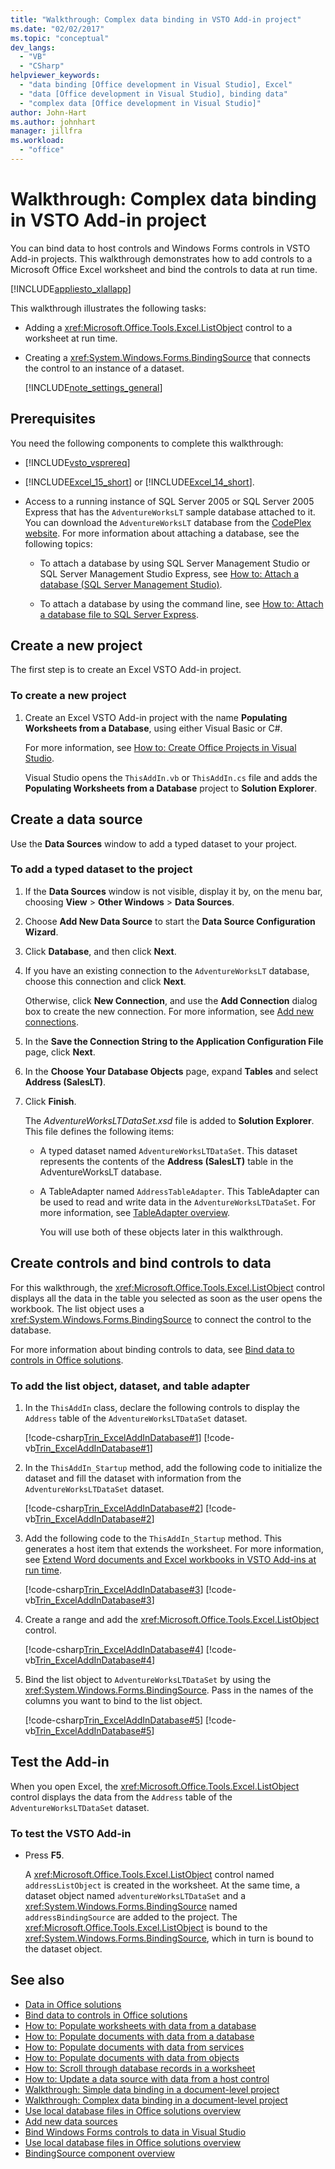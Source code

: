 ```yaml
---
title: "Walkthrough: Complex data binding in VSTO Add-in project"
ms.date: "02/02/2017"
ms.topic: "conceptual"
dev_langs:
  - "VB"
  - "CSharp"
helpviewer_keywords:
  - "data binding [Office development in Visual Studio], Excel"
  - "data [Office development in Visual Studio], binding data"
  - "complex data [Office development in Visual Studio]"
author: John-Hart
ms.author: johnhart
manager: jillfra
ms.workload:
  - "office"
---
```

# Walkthrough: Complex data binding in VSTO Add-in project
  You can bind data to host controls and Windows Forms controls in VSTO Add-in projects. This walkthrough demonstrates how to add controls to a Microsoft Office Excel worksheet and bind the controls to data at run time.

 [!INCLUDE[appliesto_xlallapp](../vsto/includes/appliesto-xlallapp-md.md)]

 This walkthrough illustrates the following tasks:

- Adding a <xref:Microsoft.Office.Tools.Excel.ListObject> control to a worksheet at run time.

- Creating a <xref:System.Windows.Forms.BindingSource> that connects the control to an instance of a dataset.

  [!INCLUDE[note_settings_general](../sharepoint/includes/note-settings-general-md.md)]

## Prerequisites
 You need the following components to complete this walkthrough:

- [!INCLUDE[vsto_vsprereq](../vsto/includes/vsto-vsprereq-md.md)]

- [!INCLUDE[Excel_15_short](../vsto/includes/excel-15-short-md.md)] or [!INCLUDE[Excel_14_short](../vsto/includes/excel-14-short-md.md)].

- Access to a running instance of SQL Server 2005 or SQL Server 2005 Express that has the `AdventureWorksLT` sample database attached to it. You can download the `AdventureWorksLT` database from the [CodePlex website](https://archive.codeplex.com/). For more information about attaching a database, see the following topics:

  - To attach a database by using SQL Server Management Studio or SQL Server Management Studio Express, see [How to: Attach a database (SQL Server Management Studio)](/sql/relational-databases/databases/attach-a-database).

  - To attach a database by using the command line, see [How to: Attach a database file to SQL Server Express](/previous-versions/sql/).

## Create a new project
 The first step is to create an Excel VSTO Add-in project.

### To create a new project

1. Create an Excel VSTO Add-in project with the name **Populating Worksheets from a Database**, using either Visual Basic or C#.

     For more information, see [How to: Create Office Projects in Visual Studio](../vsto/how-to-create-office-projects-in-visual-studio.md).

     Visual Studio opens the `ThisAddIn.vb` or `ThisAddIn.cs` file and adds the **Populating Worksheets from a Database** project to **Solution Explorer**.

## Create a data source
 Use the **Data Sources** window to add a typed dataset to your project.

### To add a typed dataset to the project

1. If the **Data Sources** window is not visible, display it by, on the menu bar, choosing **View** > **Other Windows** > **Data Sources**.

2. Choose **Add New Data Source** to start the **Data Source Configuration Wizard**.

3. Click **Database**, and then click **Next**.

4. If you have an existing connection to the `AdventureWorksLT` database, choose this connection and click **Next**.

    Otherwise, click **New Connection**, and use the **Add Connection** dialog box to create the new connection. For more information, see [Add new connections](../data-tools/add-new-connections.md).

5. In the **Save the Connection String to the Application Configuration File** page, click **Next**.

6. In the **Choose Your Database Objects** page, expand **Tables** and select **Address (SalesLT)**.

7. Click **Finish**.

    The *AdventureWorksLTDataSet.xsd* file is added to **Solution Explorer**. This file defines the following items:

   - A typed dataset named `AdventureWorksLTDataSet`. This dataset represents the contents of the **Address (SalesLT)** table in the AdventureWorksLT database.

   - A TableAdapter named `AddressTableAdapter`. This TableAdapter can be used to read and write data in the `AdventureWorksLTDataSet`. For more information, see [TableAdapter overview](../data-tools/fill-datasets-by-using-tableadapters.md#tableadapter-overview).

     You will use both of these objects later in this walkthrough.

## Create controls and bind controls to data
 For this walkthrough, the <xref:Microsoft.Office.Tools.Excel.ListObject> control displays all the data in the table you selected as soon as the user opens the workbook. The list object uses a <xref:System.Windows.Forms.BindingSource> to connect the control to the database.

 For more information about binding controls to data, see [Bind data to controls in Office solutions](../vsto/binding-data-to-controls-in-office-solutions.md).

### To add the list object, dataset, and table adapter

1. In the `ThisAddIn` class, declare the following controls to display the `Address` table of the `AdventureWorksLTDataSet` dataset.

     [!code-csharp[Trin_ExcelAddInDatabase#1](../vsto/codesnippet/CSharp/Trin_ExcelAddInDatabase_O12/ThisAddIn.cs#1)]
     [!code-vb[Trin_ExcelAddInDatabase#1](../vsto/codesnippet/VisualBasic/Trin_ExcelAddInDatabase_O12/ThisAddIn.vb#1)]

2. In the `ThisAddIn_Startup` method, add the following code to initialize the dataset and fill the dataset with information from the `AdventureWorksLTDataSet` dataset.

     [!code-csharp[Trin_ExcelAddInDatabase#2](../vsto/codesnippet/CSharp/Trin_ExcelAddInDatabase_O12/ThisAddIn.cs#2)]
     [!code-vb[Trin_ExcelAddInDatabase#2](../vsto/codesnippet/VisualBasic/Trin_ExcelAddInDatabase_O12/ThisAddIn.vb#2)]

3. Add the following code to the `ThisAddIn_Startup` method. This generates a host item that extends the worksheet. For more information, see [Extend Word documents and Excel workbooks in VSTO Add-ins at run time](../vsto/extending-word-documents-and-excel-workbooks-in-vsto-add-ins-at-run-time.md).

     [!code-csharp[Trin_ExcelAddInDatabase#3](../vsto/codesnippet/CSharp/Trin_ExcelAddInDatabase_O12/ThisAddIn.cs#3)]
     [!code-vb[Trin_ExcelAddInDatabase#3](../vsto/codesnippet/VisualBasic/Trin_ExcelAddInDatabase_O12/ThisAddIn.vb#3)]

4. Create a range and add the <xref:Microsoft.Office.Tools.Excel.ListObject> control.

     [!code-csharp[Trin_ExcelAddInDatabase#4](../vsto/codesnippet/CSharp/Trin_ExcelAddInDatabase_O12/ThisAddIn.cs#4)]
     [!code-vb[Trin_ExcelAddInDatabase#4](../vsto/codesnippet/VisualBasic/Trin_ExcelAddInDatabase_O12/ThisAddIn.vb#4)]

5. Bind the list object to `AdventureWorksLTDataSet` by using the <xref:System.Windows.Forms.BindingSource>. Pass in the names of the columns you want to bind to the list object.

     [!code-csharp[Trin_ExcelAddInDatabase#5](../vsto/codesnippet/CSharp/Trin_ExcelAddInDatabase_O12/ThisAddIn.cs#5)]
     [!code-vb[Trin_ExcelAddInDatabase#5](../vsto/codesnippet/VisualBasic/Trin_ExcelAddInDatabase_O12/ThisAddIn.vb#5)]

## Test the Add-in
 When you open Excel, the <xref:Microsoft.Office.Tools.Excel.ListObject> control displays the data from the `Address` table of the `AdventureWorksLTDataSet` dataset.

### To test the VSTO Add-in

- Press **F5**.

     A <xref:Microsoft.Office.Tools.Excel.ListObject> control named `addressListObject` is created in the worksheet. At the same time, a dataset object named `adventureWorksLTDataSet` and a <xref:System.Windows.Forms.BindingSource> named `addressBindingSource` are added to the project. The <xref:Microsoft.Office.Tools.Excel.ListObject> is bound to the <xref:System.Windows.Forms.BindingSource>, which in turn is bound to the dataset object.

## See also

- [Data in Office solutions](../vsto/data-in-office-solutions.md)
- [Bind data to controls in Office solutions](../vsto/binding-data-to-controls-in-office-solutions.md)
- [How to: Populate worksheets with data from a database](../vsto/how-to-populate-worksheets-with-data-from-a-database.md)
- [How to: Populate documents with data from a database](../vsto/how-to-populate-documents-with-data-from-a-database.md)
- [How to: Populate documents with data from services](../vsto/how-to-populate-documents-with-data-from-services.md)
- [How to: Populate documents with data from objects](../vsto/how-to-populate-documents-with-data-from-objects.md)
- [How to: Scroll through database records in a worksheet](../vsto/how-to-scroll-through-database-records-in-a-worksheet.md)
- [How to: Update a data source with data from a host control](../vsto/how-to-update-a-data-source-with-data-from-a-host-control.md)
- [Walkthrough: Simple data binding in a document-level project](../vsto/walkthrough-simple-data-binding-in-a-document-level-project.md)
- [Walkthrough: Complex data binding in a document-level project](../vsto/walkthrough-complex-data-binding-in-a-document-level-project.md)
- [Use local database files in Office solutions overview](../vsto/using-local-database-files-in-office-solutions-overview.md)
- [Add new data sources](../data-tools/add-new-data-sources.md)
- [Bind Windows Forms controls to data in Visual Studio](../data-tools/bind-windows-forms-controls-to-data-in-visual-studio.md)
- [Use local database files in Office solutions overview](../vsto/using-local-database-files-in-office-solutions-overview.md)
- [BindingSource component overview](/dotnet/framework/winforms/controls/bindingsource-component-overview)
